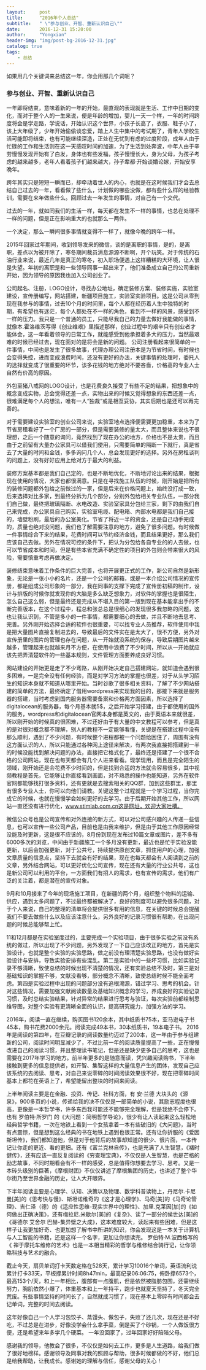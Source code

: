 ```yaml
---
layout:     post
title:      "2016年个人总结"
subtitle:   " \"参与创业、开智、重新认识自己\""
date:       2016-12-31 15:20:00
author:     "Yongxian"
header-img: "img/post-bg-2016-12-31.jpg"
catalog: true
tags:
    - 总结
---
```


如果用几个关键词来总结这一年，你会用那几个词呢？

### 参与创业、开智、重新认识自己

一年即将结束，意味着新的一年的开始，最直观的表现就是生活、工作中日期的变化，而对于整个人的一生来说，便是年龄的增加，婴儿一天一个样，一年的时间跨度将会是学走路，学说话，开始认识这个世界，小孩子长高了，衣服、鞋子小了，该上大年级了，少年开始偷偷谈恋爱，踏上人生中集中的考试期了，青年人学校生活可能即将结束，也有可能继续深造，正处在无忧到有虑的过度阶段，成年人由于忙碌的工作和生活则在这一天感叹时间的加速，为了生活到处奔波，中年人由于辛劳慢慢发现开始有了白发，身体也有些发福，孩子慢慢长大，身为父母，为孩子考虑的越来越多，老年人看着孩子们越来越大，孙子辈都·开始谈婚论嫁，开始安享晚年。

跨年其实只是短短一瞬而已，却牵动着世人的内心，也就是在这时候我们才会去总结自己过去的一年，看看做了些什么，计划做的哪些没做，都有些什么样的经验教训，需要在来年做些什么。回顾过去一年发生的事情，对自己有一个交代。

过去的一年，就如同我们的生活一样，每天都在发生不一样的事情，也总在处理不一样的问题，但是正在影响重大的也就那么一两件。

一个决定，那么一瞬间很多事情就变得不一样了，就像今晚的跨年一样。

2015年回家过年期间，收到领导发来的微信，谈的是离职的事情，是的，是离职，差点以为被开除了，寒冬期间裁员消息源源不断啊，开个玩笑。对于传统的石油行业来说，最近几年是真正的寒冬，初入职场便遇上这样糟糕的大环境，让人很是失望。年初的离职是和一些领导同事一起出来了，他们准备成立自己的公司重新开始，因为领导的原因我也加入公司创业了。

公司起名、注册，LOGO设计，寻找办公地址，确定装修方案、装修实施，实验室建设，宣传册编写，网站搭建，新疆项目施工，实验室实验项目。这是公司从零到现在我参与的事情，过去10个月的时间里，每个人都在经历着人生中独特的时期，有希望也有迷茫，每个人都处在不一样的角色，看到不一样的风景，感受到不一样的压力。我只是一个普通的员工，只能尽我自己的力量去做好我能做的事情，就像本.霍洛维茨写得《创业维艰》里描述那样，创业过程中的艰辛只有创业者才能体会，这一年看着领导的日常工作，就能感受到他承担着多大的压力，当然最艰难的时候已经过去，现在面对的是将会是新的问题。
公司注册看起来很简单的一件事情，中间也是发生了很多故事，代理办理公司注册本是为节省时间，有时候也会变得失控，进而变成浪费时间，还没有更好的办法，关键事情的处理时，委托人的选择就变成了很重要的环节，该多花钱的地方绝对不要吝啬，价格高的专业人士自然有价高的原因。

外包至猪八戒网的LOGO设计，也是花费良久接受了有些不足的结果，把想象中的概念变成实物，总会觉得还差一点，实物出来的时候又觉得想象的东西还差一点，很难满足每个人的想法，唯有一人“独裁”或是相互妥协，其实后期也是还可以再完善的。

对于需要建设实验室的创业公司来说，实验室地点选择便需要更加稳重，本来为了节省房租看好了一个厂房的一部分，但是需要装修的量太大，而且整体来说也不很理想，之后一个随意的询问，竟然找到了现在办公的地方，价格也不是太贵，而且由于之前留有大量办公家具可以借我们使用，只需要简单的隔断一下就行，真是省去了大量的时间和金钱，多多询问几个人，总会发现更好的选择。另外在房租谈判的问题上，没有好好应用上给对方于最大的利益。

装修方案基本都是我们自己定的，也是不断地优化，不断地讨论出来的结果，根据现在使用的情况，大家也都很满意。只是在寻找施工队伍的时候，刚开始是把所有的装修问题都外包给之前做过的一家，但是后来在价格问题上，始终没打成一致，后来选择对比多家，到最终分拆为几个部分，分别外包给相关专业队伍，一部分我们自己做，最终把玻璃隔断、水电改造、实验室家具分包给三家，剩下的由我们自己来完成，办公家具自己购买，实验室电缆、配电箱、内部水电都是我们自己接的，墙壁粉刷，最后的办公室美化。节省了将近一半的资金，还是自己动手完成的，质量也绝对没问题，我们也了解需要注意的地方，避免了很多问题。有时候做一件事情综合下来的结果，花费时间可以节约经济金钱，而且结果更好，那么我们应该自己去做。另外在情况可控的条件下，把认为分包给各自专业的的人去做，也可以节省成本和时间，但是有些本省充满不确定性的项目的外包则会带来很大的风险，需要慎重考虑再做决定。

装修结束意味着工作条件的巨大完善，也将开展更正式的工作，新公司自然是新形象，无论是一张小小的名片，还是一个公司的邮箱，或是一本介绍公司情况的宣传册，都是组成公司形象的一部分，我在同事的支撑下完成了宣传册初稿的制作，设计与排版的时候你就发现你的大脑是多么缺乏想象力，对软件的掌握也是很陌生，怎么自己这么弱，但是最终还是完成从不堪入目的第一版到现在基本能拿出手的不断完善版本，在这个过程中，程总和张总总是很细心的发现很多我忽略的问题，这也让我认识到，不管是多小的一件事情，都需要细心的去做，并且不断地去思考、完善。另外刚开始选择合适的软件也很重要，可以找专业人员推荐，软件使用中我是把大量图片直接复制进去的，导致最后的文件实在是太大了，很不方便，另外对宣传册里的图片的管理也存在问题，从一开始就没系统的保存，导致后期图片越来越多，管理起来也就越来月不方便，在使用中浪费了不少时间，所以从一开始就应该先把弄清楚软件的一些基本规则，文件管理方面要养成良好习惯。

网站建设的开始更是走了不少弯路，从刚开始决定自己搭建网站，就知道会遇到很多困难，一是完全没有任何经验，而是对学习方法的掌握也很差，对于从头学习陌生的知识本身就不知道从哪里开始。当时谷歌了很多相关资料，了解了不少网站搭建的简单的方法，最终确定了借用wordpress来实现我的目的，那接下来就是服务器的搭建，当时考虑到国内服务器需要备案和价格两方面因素，所以选择了digitalocean的服务器，每个月基本就5$，之后开始学习搭建，由于都使用的国外的服务，wordpress和digitalocean官网本身都是英文的，由于英语本来就很差，所以刚开始的时候真的很困难，不过还好由于有大量的中文教程可以参考，但是真的是对很对概念都不理解，别人的教程不一定能够看懂，关键是在搭建过程中没有那么顺利，遇到了不少问题，有时候整个进程都被一个问题给困住了，周围有没有这方面认识的人，所以只能通过各种网上途径来解决，有两次我直接把搭建到一半的时候没能找到解决问题的办法，直接把它格式化了，最终还是搭建了一个很不合格的公司网站，现在也每天都会有几个人进来看看。现学现用，而且是完全陌生的领域，刚开始还是会花费不少时间的，但是找到合适的方法就会容易很多，其中视频教程是首先，它能够让你直接看到画面，对不熟悉的操作也能知道，另外在软件官网都能够找打很多资料，还有更就是去搜索相关的QQ群，加到这些群里，那里有很多专业人士，你可以向他们请教。关键这整个过程就是一个学习过程，当你完成它的时候，也就在慢慢学会如何更好的去学习。由于后期开始其他工作，所以网站一直还没有进行优化，www.stimlab.com.cn这是网址，欢迎大家吐槽。

微信公众号也是公司宣传和对外连接的新方式，可以对公司感兴趣的人传递一些信息，也可以宣传一些公司产品，目前也是由我来维护，但是由于其他工作原因经常没能及时更新，这是很不应该的，8月份到现在发布过10篇文章或图片，差不多有6000多次的浏览，中间由于新疆施工一个多月没有更新，最近也是忙于实验没能更新，以后会加强更新，对于公共号，持续提供原创文章，抓住用户的心理，加强文章质量的信息点，坚持下去就会有好的结果，现在也每天都会有人阅读到之前的文章，另外结合网站，可以更好优化公司宣传，现在还有大量的行业公共号，这也是新公司可以利用的平台，一方面我们有招人的需求，也有宣传的需求，他们有广泛的关注着，都是潜在的宣传对象。

9月和10月接来了今年的现场施工项目，在新疆的两个月，组织整个物料的运输、供应，遇到太多问题了，不过最终都被解决了，良好的制度可以避免很多问题，对于个人来说，自己的整理的清单将会提供很多有用的信息，在关键的时候总会提醒我们不要去做些什么以及应该注意什么，另外良好的记录习惯很有帮助，在出现问题的时候总能够帮上忙。

11和12月都是在实验室度过的，主要完成一个实验项目，由于很多实验之前没有系统的做过，所以出现了不少问题，另外发现了一下自己应该改正的地方，首先是实验设计，也就是整个实验的实验思路，做之前没有理清楚实验思路，也没有做好实验设计与安排，导致实验安排有些混乱。第二是实验中的一些坏习惯，比如实验记录不够清晰，致使总结的时候出现不清楚的情况，还有实验总结不及时，第三是对基础知识的掌握不够，文献没看够，部分概念不清晰，致使总结时候不能全面考虑。第四是实验过程中出现的问题部分没有追根溯源，错过学习、思考的机会。针对这些情况，需要加强文献阅读数量及基础知识概念的学习，养成良好的实验记录习惯，及时总结实验结果，针对异常的结果进行思考与验证，每次实验前都绘制思维导图，对整个实验有更清晰全面的认识，提高研究能力，加强方法的学习。

2016年，阅读一直在继续，购买图书120余本，其中纸质书75本，亚马逊电子书45本，购书花费2000余元。阅读完成49本书，30本纸质书，19本电子书。
2016年是阅读的第四年，在豆瓣记录的阅读数量约迈过了200本，这一年由于参与组建新的公司，阅读时间明显减少了，不过比前一年的阅读质量提高了一些，正在慢慢改进自己的阅读习惯，并且整理读书笔记，但是还是缺少更多自己的思考，这也是需要在2017年学习的地方。前半年更多的是随意而读，凭兴趣阅读购书，下半年接触到更多的信息提供者，如开智、集智这样的大量信息产生的团体，发现自己应该系统的去阅读、思考，对自己来说零碎的时间阅读效果很不好，现在把零碎时间基本上都花在英语上了，希望能留出整块的时间来阅读。

上半年阅读主要是在金融、投资、传记、社科方面，有 安·兰德 大块头的《源泉》，900多页的小说，传递给我的决不仅仅是一部简单的小说，其励志程度也很高，更像是一本哲学书，许多东西我可能还不能够完全理解，但是我绝不会停下。也有 罗伯特·所罗门 的《大问题：简明哲学导论》，很少有让人读起来这么轻松地经典哲学书籍，一次在地铁上看到一个女孩拿着一本有些破旧的《大问题》，当时有点震惊，但是想到这么经典的书在地铁上遇到也很正常。还有让你折服的《爱因斯坦传》，我们都知道他，但是对于他背后的故事却知道的很少、很片面，一本传记让你走的更近、看的更细。还有《富兰克林自传》，也是充满了人生智慧，《褚时健传》，还有应该一直反复阅读的《穷查理宝典》，不仅仅是人生智慧，也是芒格的励志故事，不同时期看会有不一样的感受，总是值得你想要去学习、思考。又是一本砖头级别的巨著，《摩根财团》不仅仅讲述了摩根集团的历史，也讲述了整个华尔街乃至世界金融的历史，让人大开眼界。

下半年阅读主要是心理学、认知、决策以及物理、数学科普读物上，丹尼尔.卡尼曼[美]的《思考快与慢》、斯坦诺维奇的《这才是心理学》、马奇[美]的《马奇论管理》、吉仁泽（德）的《适应性思维-现实世界中的理性》、加里.克莱因[加]的《如何做出正确决策》，还有梅拉尼.米歇尔[美]的《复杂》、读了一部分的侯世达[美]的《哥德尔 艾舍尔 巴赫-集异壁之大成》，这本难度较大，读起来有些困难，但是这样子让我更加好奇、也更加想了解书中所讲的知识，你会发现这是一本关于计算机与人工智能的书籍，还是这样一个名字，更加让你想读完。  罗伯特·M.波西格写的《 禅于摩托车维修的艺术》也是一本相当精彩的哲学与维修结合骑行记，让你领略科技与艺术的融合。

截止今天，扇贝单词打卡天数定格在528天，累计学习10016个单词，英语流利说累计打卡33天，平板撑累计时间8h47min，最高纪录06:06:75，俯卧撑6573个，最高153个/天，和上一年相比，腹部有一点腹肌，但是依然被脂肪包围，还需继续努力，胸肌依然小爆了，体重基本和上一年持平，跑步也就夏天坚持了，冬天完全荒废。有些事情坚持的时间长了，自然就成习惯了，现在基本上零碎有时间都会去记单词，完整的时间去阅读。

这年好像自己一个人学习包饺子、蒸馒头、做包子，失败了还几次，现在还是不好吃，不过总是在进步，好像没学会什么拿手菜，倒是买了个砂锅，一个人做饭很方便，还是希望来年多学几个硬菜。
一年没回家了，过年回家好好陪陪父母。

感谢我的领导，他教会了很多，不仅仅是如何去工作，更多是人生道路，给我们做了很好地榜样。感谢领导及同事对我的照顾与帮助，很多时候都做的不好，他们总是给我帮助，让我成长。感谢她的理解与信任，感谢父母的关心！







